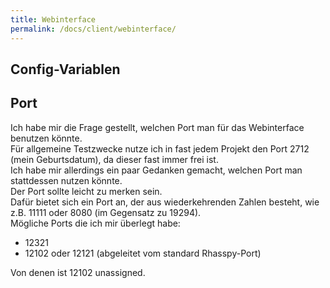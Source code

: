 ```yaml
---
title: Webinterface
permalink: /docs/client/webinterface/
---
```


## Config-Variablen

## Port

Ich habe mir die Frage gestellt, welchen Port man für das Webinterface benutzen könnte.  
Für allgemeine Testzwecke nutze ich in fast jedem Projekt den Port 2712 (mein Geburtsdatum), da dieser fast immer frei ist.  
Ich habe mir allerdings ein paar Gedanken gemacht, welchen Port man stattdessen nutzen könnte.  
Der Port sollte leicht zu merken sein.  
Dafür bietet sich ein Port an, der aus wiederkehrenden Zahlen besteht, wie z.B. 11111 oder 8080 (im Gegensatz zu 19294).  
Mögliche Ports die ich mir überlegt habe:
- 12321
- 12102 oder 12121 (abgeleitet vom standard Rhasspy-Port)

Von denen ist 12102 unassigned.  